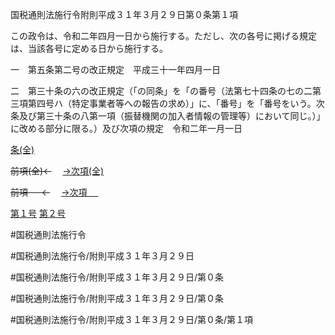 国税通則法施行令附則平成３１年３月２９日第０条第１項

この政令は、令和二年四月一日から施行する。ただし、次の各号に掲げる規定は、当該各号に定める日から施行する。

一　第五条第二号の改正規定　平成三十一年四月一日

二　第三十条の六の改正規定（「の同条」を「の番号（法第七十四条の七の二第三項第四号ハ（特定事業者等への報告の求め）」に、「番号」を「番号をいう。次条及び第三十条の八第一項（振替機関の加入者情報の管理等）において同じ。）」に改める部分に限る。）及び次項の規定　令和二年一月一日

[条(全)](国税通則法施行＿令附則平成３１年３月２９日第０条_.md)

~~前項(全)←~~　  [→次項(全)](国税通則法施行＿令附則平成３１年３月２９日第０条第２項_.md)

~~前項 　 ←~~　  [→次項 　 ](国税通則法施行＿令附則平成３１年３月２９日第０条第２項.md)

[第１号](国税通則法施行＿令附則平成３１年３月２９日第０条第１項第１号.md)  [第２号](国税通則法施行＿令附則平成３１年３月２９日第０条第１項第２号.md)  

#国税通則法施行令

#国税通則法施行令/附則平成３１年３月２９日

#国税通則法施行令/附則平成３１年３月２９日/第０条

#国税通則法施行令/附則平成３１年３月２９日/第０条

#国税通則法施行令/附則平成３１年３月２９日/第０条/第１項

